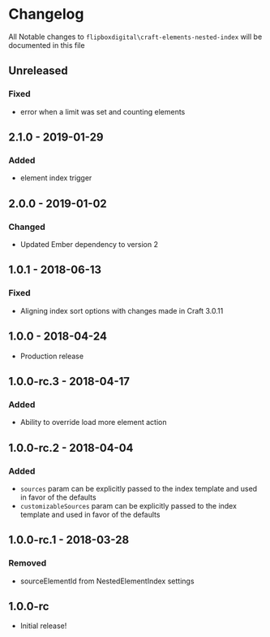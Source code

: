 # Changelog
All Notable changes to `flipboxdigital\craft-elements-nested-index` will be documented in this file

## Unreleased
### Fixed
- error when a limit was set and counting elements

## 2.1.0 - 2019-01-29
### Added
- element index trigger

## 2.0.0 - 2019-01-02
### Changed
- Updated Ember dependency to version 2 

## 1.0.1 - 2018-06-13
### Fixed
- Aligning index sort options with changes made in Craft 3.0.11

## 1.0.0 - 2018-04-24
- Production release

## 1.0.0-rc.3 - 2018-04-17
### Added
- Ability to override load more element action

## 1.0.0-rc.2 - 2018-04-04
### Added
- `sources` param can be explicitly passed to the index template and used in favor of the defaults
- `customizableSources` param can be explicitly passed to the index template and used in favor of the defaults

## 1.0.0-rc.1 - 2018-03-28
### Removed
- sourceElementId from NestedElementIndex settings

## 1.0.0-rc
- Initial release!
